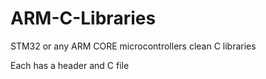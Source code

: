 # ARM-C-Libraries
STM32 or any ARM CORE microcontrollers clean C libraries

Each has a header and C file